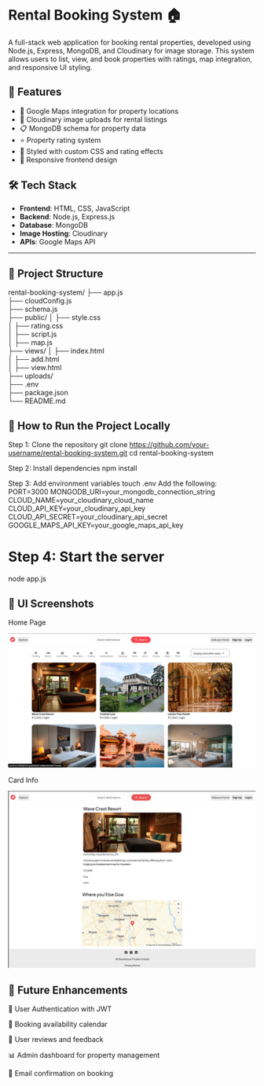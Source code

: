 # Rental Booking System 🏠

A full-stack web application for booking rental properties, developed using Node.js, Express, MongoDB, and Cloudinary for image storage. This system allows users to list, view, and book properties with ratings, map integration, and responsive UI styling.

## 🚀 Features

- 📍 Google Maps integration for property locations
- 🌄 Cloudinary image uploads for rental listings
- 📋 MongoDB schema for property data
- ⭐ Property rating system
- 🎨 Styled with custom CSS and rating effects
- 📱 Responsive frontend design

## 🛠️ Tech Stack

- **Frontend**: HTML, CSS, JavaScript
- **Backend**: Node.js, Express.js
- **Database**: MongoDB
- **Image Hosting**: Cloudinary
- **APIs**: Google Maps API

---

## 📂 Project Structure

rental-booking-system/
├── app.js                 
├── cloudConfig.js         
├── schema.js             
├── public/
│   ├── style.css          
│   ├── rating.css         
│   ├── script.js       
│   ├── map.js             
├── views/
│   ├── index.html         
│   ├── add.html           
│   ├── view.html          
├── uploads/              
├── .env                   
├── package.json          
└── README.md             

## 🧪 How to Run the Project Locally
Step 1: Clone the repository
git clone https://github.com/your-username/rental-booking-system.git
cd rental-booking-system

Step 2: Install dependencies
npm install

 Step 3: Add environment variables
touch .env
Add the following:
PORT=3000
MONGODB_URI=your_mongodb_connection_string
CLOUD_NAME=your_cloudinary_cloud_name
CLOUD_API_KEY=your_cloudinary_api_key
CLOUD_API_SECRET=your_cloudinary_api_secret
GOOGLE_MAPS_API_KEY=your_google_maps_api_key

# Step 4: Start the server
node app.js


## 📸 UI Screenshots
Home Page

![image alt](https://github.com/PRASHANT98178/Rental-Booking-Platform/blob/618c07489de1a5087dd1ac206957c14b4b5a641d/Home%20Page.jpeg)

Card Info

![image alt](https://github.com/mayanksharmagu/Rental-Booking-Platform/blob/07dff2abe1f1a057172928aa6833c81869dfc5c2/card%20info.png)


## 📌 Future Enhancements
🔐 User Authentication with JWT

📅 Booking availability calendar

💬 User reviews and feedback

📊 Admin dashboard for property management

🧾 Email confirmation on booking
